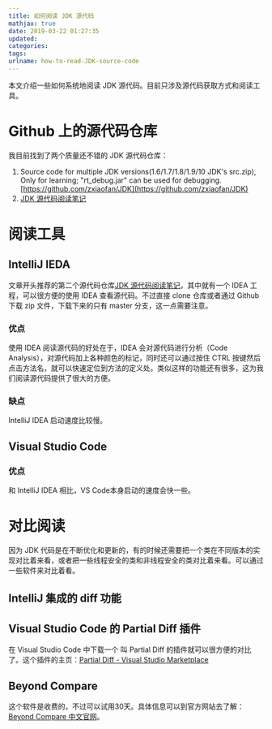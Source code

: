 ```yaml
---
title: 如何阅读 JDK 源代码
mathjax: true
date: 2019-03-22 01:27:35
updated:
categories:
tags:
urlname: how-to-read-JDK-source-code
---
```


本文介绍一些如何系统地阅读 JDK 源代码。目前只涉及源代码获取方式和阅读工具。

<!-- more -->

# Github 上的源代码仓库

我目前找到了两个质量还不错的 JDK 源代码仓库：

1. Source code for multiple JDK versions(1.6/1.7/1.8/1.9/10 JDK's src.zip), Only for learning; "rt_debug.jar" can be used for debugging. [https://github.com/zxiaofan/JDK](https://github.com/zxiaofan/JDK)
2. [JDK 源代码阅读笔记](https://github.com/kangjianwei/LearningJDK)

# 阅读工具

## IntelliJ IEDA

文章开头推荐的第二个源代码仓库[JDK 源代码阅读笔记](https://github.com/kangjianwei/LearningJDK)，其中就有一个 IDEA 工程，可以很方便的使用 IDEA 查看源代码。不过直接 clone 仓库或者通过 Github 下载 zip 文件，下载下来的只有 master 分支，这一点需要注意。

### 优点

使用 IDEA 阅读源代码的好处在于，IDEA 会对源代码进行分析（Code Analysis），对源代码加上各种颜色的标记，同时还可以通过按住 CTRL 按键然后点击方法名，就可以快速定位到方法的定义处。类似这样的功能还有很多，这为我们阅读源代码提供了很大的方便。

### 缺点

IntelliJ IDEA 启动速度比较慢。

## Visual Studio Code

### 优点

和 IntelliJ IDEA 相比，VS Code本身启动的速度会快一些。



# 对比阅读

因为 JDK 代码是在不断优化和更新的，有的时候还需要把一个类在不同版本的实现对比着来看，或者把一些线程安全的类和非线程安全的类对比着来看。可以通过一些软件来对比着看。

## IntelliJ 集成的 diff 功能



## Visual Studio Code 的 Partial Diff 插件

在 Visual Studio Code 中下载一个 叫 Partial Diff 的插件就可以很方便的对比了。这个插件的主页：[Partial Diff - Visual Studio Marketplace](https://marketplace.visualstudio.com/items?itemName=ryu1kn.partial-diff)



## Beyond Compare



这个软件是收费的，不过可以试用30天。具体信息可以到官方网站去了解：[Beyond Compare 中文官网](http://www.beyondcompare.cc/)。





